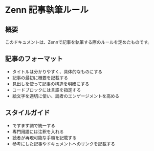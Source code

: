 # Zenn 記事執筆ルール

## 概要

このドキュメントは、Zennで記事を執筆する際のルールを定めたものです。

## 記事のフォーマット

-   タイトルは分かりやすく、具体的なものにする
-   記事の最初に概要を記載する
-   見出しを使って記事の構造を明確にする
-   コードブロックには言語を指定する
-   絵文字を適切に使い、読者のエンゲージメントを高める

## スタイルガイド

-   ですます調で統一する
-   専門用語には注釈を入れる
-   読者が再現可能な手順を記載する
-   参考にした記事やドキュメントへのリンクを記載する
